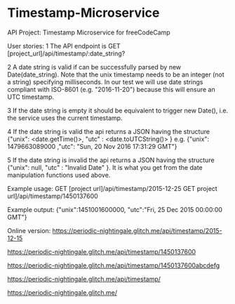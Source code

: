 # Timestamp-Microservice
API Project: Timestamp Microservice for freeCodeCamp

User stories:
1 The API endpoint is GET [project_url]/api/timestamp/:date_string?

2 A date string is valid if can be successfully parsed by new Date(date_string).
Note that the unix timestamp needs to be an integer (not a string) specifying milliseconds.
In our test we will use date strings compliant with ISO-8601 (e.g. "2016-11-20") because this will ensure an UTC timestamp.

3 If the date string is empty it should be equivalent to trigger new Date(), i.e. the service uses the current timestamp.

4 If the date string is valid the api returns a JSON having the structure
{"unix": <date.getTime()>, "utc" : <date.toUTCString()> }
e.g. {"unix": 1479663089000 ,"utc": "Sun, 20 Nov 2016 17:31:29 GMT"}

5 If the date string is invalid the api returns a JSON having the structure 
{"unix": null, "utc" : "Invalid Date" }. It is what you get from the date manipulation functions used above.

Example usage:
GET [project url]/api/timestamp/2015-12-25
GET project url]/api/timestamp/1450137600

Example output:
{"unix":1451001600000, "utc":"Fri, 25 Dec 2015 00:00:00 GMT"}

Online version:
https://periodic-nightingale.glitch.me/api/timestamp/2015-12-15

https://periodic-nightingale.glitch.me/api/timestamp/1450137600

https://periodic-nightingale.glitch.me/api/timestamp/1450137600abcdefg

https://periodic-nightingale.glitch.me/api/timestamp/

https://periodic-nightingale.glitch.me/
